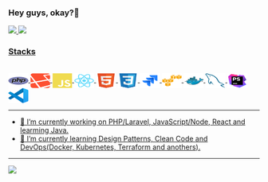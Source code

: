 ### Hey guys, okay?👋

<div>
  <a href="https://github.com/romulo2735">
  <img height="180em" src="https://github-readme-stats.vercel.app/api?username=romulo2735&show_icons=true&theme=dark&include_all_commits=true&count_private=true"/>
  <img height="180em" src="https://github-readme-stats.vercel.app/api/top-langs/?username=romulo2735&layout=compact&langs_count=7&theme=dark"/>
</div>

### Stacks
  
<div style="display: inline_block"><br>
  <img align="center" alt="Romulo-Php" height="30" width="40" src="https://raw.githubusercontent.com/devicons/devicon/master/icons/php/php-original.svg">
  <img align="center" alt="Romulo-Laravel" height="30" width="40" src="https://raw.githubusercontent.com/devicons/devicon/master/icons/laravel/laravel-plain.svg">
  <img align="center" alt="Romulo-Js" height="30" width="40" src="https://raw.githubusercontent.com/devicons/devicon/master/icons/javascript/javascript-plain.svg">
  <img align="center" alt="Romulo-React" height="30" width="40" src="https://raw.githubusercontent.com/devicons/devicon/master/icons/react/react-original.svg">
  <img align="center" alt="Romulo-HTML" height="30" width="40" src="https://raw.githubusercontent.com/devicons/devicon/master/icons/html5/html5-original.svg">
  <img align="center" alt="Romulo-CSS" height="30" width="40" src="https://raw.githubusercontent.com/devicons/devicon/master/icons/css3/css3-original.svg">
  <img align="center" alt="Romulo-Jira" height="30" width="40" src="https://raw.githubusercontent.com/devicons/devicon/master/icons/jira/jira-original.svg">
  <img align="center" alt="Romulo-Aws" height="30" width="40" src="https://raw.githubusercontent.com/devicons/devicon/master/icons/amazonwebservices/amazonwebservices-original.svg">
  <img align="center" alt="Romulo-Docker" height="30" width="40" src="https://raw.githubusercontent.com/devicons/devicon/master/icons/docker/docker-original.svg">
  <img align="center" alt="Romulo-Mysql" height="30" width="40" src="https://raw.githubusercontent.com/devicons/devicon/master/icons/mysql/mysql-original.svg">
  <img align="center" alt="Romulo-PhpStorm" height="30" width="40" src="https://raw.githubusercontent.com/devicons/devicon/master/icons/phpstorm/phpstorm-original.svg">
  <img align="center" alt="Romulo-Vscode" height="30" width="40" src="https://raw.githubusercontent.com/devicons/devicon/master/icons/vscode/vscode-original.svg">
</div>
<hr>
  
- 🔭 I’m currently working on PHP/Laravel, JavaScript/Node, React and learming Java.
- 🌱 I’m currently learning Design Patterns, Clean Code and DevOps(Docker, Kubernetes, Terraform and anothers).

<hr>
<a href="https://www.linkedin.com/in/romulo-sousa-72b47410b" target="_blank">
  <img src="https://img.shields.io/badge/-LinkedIn-%230077B5?style=for-the-badge&logo=linkedin&logoColor=white" target="_blank">
</a>

